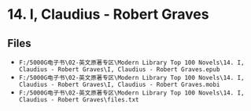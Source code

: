 # 14. I, Claudius - Robert Graves

## Files

- `F:/5000G电子书\02-英文原著专区\Modern Library Top 100 Novels\14. I, Claudius - Robert Graves\I, Claudius - Robert Graves.epub`
- `F:/5000G电子书\02-英文原著专区\Modern Library Top 100 Novels\14. I, Claudius - Robert Graves\I, Claudius - Robert Graves.mobi`
- `F:/5000G电子书\02-英文原著专区\Modern Library Top 100 Novels\14. I, Claudius - Robert Graves\files.txt`
